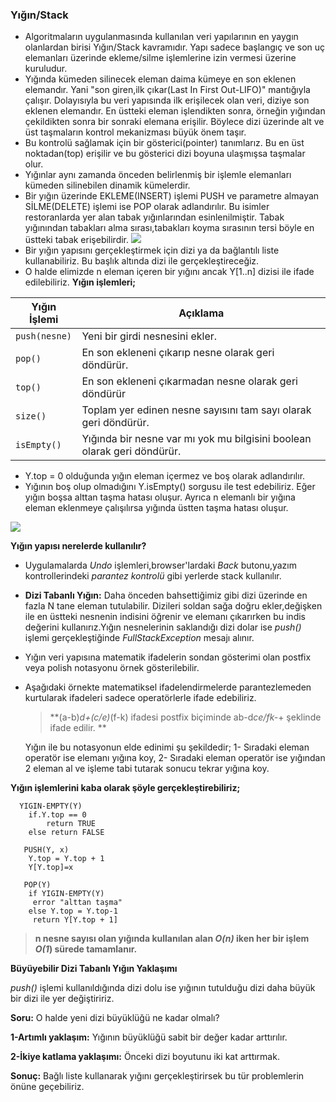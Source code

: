 ### Yığın/Stack

- Algoritmaların uygulanmasında kullanılan veri yapılarının en yaygın olanlardan birisi Yığın/Stack kavramıdır. Yapı sadece başlangıç ve son uç elemanları üzerinde ekleme/silme işlemlerine izin vermesi üzerine kuruludur.
- Yığında kümeden silinecek eleman daima kümeye en son eklenen elemandır. Yani "son giren,ilk çıkar(Last In First Out-LIFO)" mantığıyla çalışır. Dolayısıyla bu veri yapısında ilk erişilecek olan veri, diziye son eklenen elemandır. En üstteki eleman işlendikten sonra, örneğin yığından çekildikten sonra bir sonraki elemana erişilir. Böylece dizi üzerinde alt ve üst taşmaların kontrol mekanizması büyük önem taşır.
- Bu kontrolü sağlamak için bir gösterici(pointer) tanımlarız. Bu en üst noktadan(top) erişilir ve bu gösterici dizi boyuna ulaşmışsa taşmalar olur.
- Yığınlar aynı zamanda önceden belirlenmiş bir işlemle elemanları kümeden silinebilen dinamik kümelerdir.
- Bir yığın üzerinde EKLEME(INSERT) işlemi PUSH ve parametre almayan SİLME(DELETE) işlemi ise POP olarak adlandırılır. Bu isimler restoranlarda yer alan tabak yığınlarından esinlenilmiştir. Tabak yığınından tabakları alma sırası,tabakları koyma sırasının tersi böyle en üstteki tabak erişebilirdir.
  [![](https://raw.githubusercontent.com/kaganmert/veri-yapilari/main/assets/1-stack-files/plate.png?token=GHSAT0AAAAAABQWWIROMWIBKFM7DQPKLN4OYP2M34Q)](https://raw.githubusercontent.com/kaganmert/veri-yapilari/main/assets/1-stack-files/plate.png?token=GHSAT0AAAAAABQWWIROMWIBKFM7DQPKLN4OYP2M34Q)
- Bir yığın yapısını gerçekleştirmek için dizi ya da bağlantılı liste kullanabiliriz. Bu başlık altında dizi ile gerçekleştireceğiz.
- O halde elimizde n eleman içeren bir yığını ancak Y[1..n] dizisi ile ifade edilebiliriz.
  **Yığın işlemleri;**

| Yığın İşlemi  | Açıklama                                                                |
| ------------- | ----------------------------------------------------------------------- |
| `push(nesne)` | Yeni bir girdi nesnesini ekler.                                         |
| `pop()`       | En son ekleneni çıkarıp nesne olarak geri döndürür.                     |
| `top()`       | En son ekleneni çıkarmadan nesne olarak geri döndürür                   |
| `size()`      | Toplam yer edinen nesne sayısını tam sayı olarak geri döndürür.         |
| `isEmpty()`   | Yığında bir nesne var mı yok mu bilgisini boolean olarak geri döndürür. |

- Y.top = 0 olduğunda yığın eleman içermez ve boş olarak adlandırılır.
- Yığının boş olup olmadığını Y.isEmpty() sorgusu ile test edebiliriz. Eğer yığın boşsa alttan taşma hatası oluşur. Ayrıca n elemanlı bir yığına eleman eklenmeye çalışılırsa yığında üstten taşma hatası oluşur.

[![](https://raw.githubusercontent.com/kaganmert/veri-yapilari/main/assets/1-stack-files/stack.png?token=GHSAT0AAAAAABQWWIRP3MHOKXWGIQGA5SDOYP2M6JA)](https://raw.githubusercontent.com/kaganmert/veri-yapilari/main/assets/1-stack-files/stack.png?token=GHSAT0AAAAAABQWWIRP3MHOKXWGIQGA5SDOYP2M6JA)

**Yığın yapısı nerelerde kullanılır?**

- Uygulamalarda _Undo_ işlemleri,browser'lardaki _Back_ butonu,yazım kontrollerindeki _parantez kontrolü_ gibi yerlerde stack kullanılır.
- **Dizi Tabanlı Yığın:** Daha önceden bahsettiğimiz gibi dizi üzerinde en fazla N tane eleman tutulabilir. Dizileri soldan sağa doğru ekler,değişken ile en üstteki nesnenin indisini öğrenir ve elemanı çıkarırken bu indis değerini kullanırız.Yığın nesnelerinin saklandığı dizi dolar ise _push()_ işlemi gerçekleştiğinde _FullStackException_ mesajı alınır.
- Yığın veri yapısına matematik ifadelerin sondan gösterimi olan postfix veya polish notasyonu örnek gösterilebilir.
- Aşağıdaki örnekte matematiksel ifadelendirmelerde parantezlemeden kurtularak ifadeleri sadece operatörlerle ifade edebiliriz.

  > **(a-b)_d+(c/e)_(f-k) ifadesi postfix biçiminde ab-d*ce/fk-*+ şeklinde ifade edilir. **

  Yığın ile bu notasyonun elde edinimi şu şekildedir;
  1- Sıradaki eleman operatör ise elemanı yığına koy,
  2- Sıradaki eleman operatör ise yığından 2 eleman al ve işleme tabi tutarak sonucu tekrar yığına koy.

**Yığın işlemlerini kaba olarak şöyle gerçekleştirebiliriz;**

      YIGIN-EMPTY(Y)
    	if.Y.top == 0
    		return TRUE
    	else return FALSE

       PUSH(Y, x)
    	Y.top = Y.top + 1
    	Y[Y.top]=x

       POP(Y)
        if YIGIN-EMPTY(Y)
    	 error "alttan taşma"
    	else Y.top = Y.top-1
    	 return Y[Y.top + 1]

> **n nesne sayısı olan yığında kullanılan alan _O(n)_ iken her bir işlem _O(1_) sürede tamamlanır.**

**Büyüyebilir Dizi Tabanlı Yığın Yaklaşımı**

_push()_ işlemi kullanıldığında dizi dolu ise yığının tutulduğu dizi daha büyük bir dizi ile yer değiştiririz.

**Soru:** O halde yeni dizi büyüklüğü ne kadar olmalı?

**1-Artımlı yaklaşım:** Yığının büyüklüğü sabit bir değer kadar arttırılır.

**2-İkiye katlama yaklaşımı:** Önceki dizi boyutunu iki kat arttırmak.

**Sonuç:** Bağlı liste kullanarak yığını gerçekleştirirsek bu tür problemlerin önüne geçebiliriz.